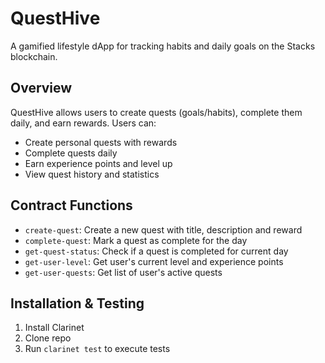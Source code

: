 # QuestHive
A gamified lifestyle dApp for tracking habits and daily goals on the Stacks blockchain.

## Overview
QuestHive allows users to create quests (goals/habits), complete them daily, and earn rewards. Users can:
- Create personal quests with rewards
- Complete quests daily
- Earn experience points and level up
- View quest history and statistics

## Contract Functions
- `create-quest`: Create a new quest with title, description and reward
- `complete-quest`: Mark a quest as complete for the day
- `get-quest-status`: Check if a quest is completed for current day
- `get-user-level`: Get user's current level and experience points
- `get-user-quests`: Get list of user's active quests

## Installation & Testing
1. Install Clarinet
2. Clone repo
3. Run `clarinet test` to execute tests

